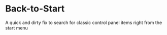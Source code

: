 # Back-to-Start
A quick and dirty fix to search for classic control panel items right from the start menu 
